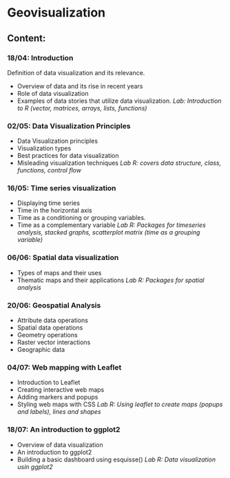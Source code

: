 # Geovisualization
## Content:
###  18/04: Introduction 
Definition of data visualization and its relevance. 
- Overview of data and its rise in recent years
- Role of data visualization
- Examples of data stories that utilize data visualization.
_Lab: Introduction to R (vector, matrices, arrays, lists, functions)_

### 02/05: Data Visualization Principles
- Data Visualization principles
- Visualization types
- Best practices for data visualization
- Misleading visualization techniques
_Lab R: covers data structure, class, functions, control flow_

### 16/05: Time series visualization
- Displaying time series
- Time in the horizontal axis
- Time as a conditioning or grouping variables.
- Time as a complementary variable
_Lab R: Packages for timeseries analysis, stacked graphs, scatterplot matrix (time as a grouping variable)_

### 06/06: Spatial data visualization
- Types of maps and their uses
- Thematic maps and their applications
_Lab R: Packages for spatial analysis_

### 20/06: Geospatial Analysis
- Attribute data operations
- Spatial data operations
- Geometry operations
- Raster vector interactions
- Geographic data

### 04/07: Web mapping with Leaflet
- Introduction to Leaflet
- Creating interactive web maps
- Adding markers and popups
- Styling web maps with CSS
_Lab R: Using leaflet to create maps (popups and labels), lines and shapes_

### 18/07: An introduction to ggplot2
- Overview of data visualization
- An introduction to ggplot2
- Building a basic dashboard using esquisse()
_Lab R: Data visualization usin ggplot2_
